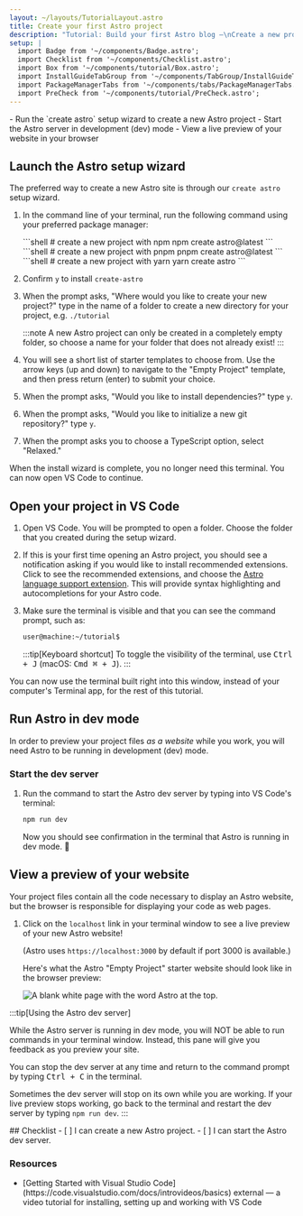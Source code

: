 ```yaml
---
layout: ~/layouts/TutorialLayout.astro
title: Create your first Astro project
description: "Tutorial: Build your first Astro blog —\nCreate a new project for the Astro tutorial and get ready to code"
setup: |
  import Badge from '~/components/Badge.astro';
  import Checklist from '~/components/Checklist.astro';
  import Box from '~/components/tutorial/Box.astro';
  import InstallGuideTabGroup from '~/components/TabGroup/InstallGuideTabGroup.astro';
  import PackageManagerTabs from '~/components/tabs/PackageManagerTabs.astro';
  import PreCheck from '~/components/tutorial/PreCheck.astro';
---
```


<PreCheck>
  - Run the `create astro` setup wizard to create a new Astro project
  - Start the Astro server in development (dev) mode
  - View a live preview of your website in your browser
</PreCheck>

## Launch the Astro setup wizard

The preferred way to create a new Astro site is through our `create astro` setup wizard.

1. In the command line of your terminal, run the following command using your preferred package manager:

    <PackageManagerTabs>
      <Fragment slot="npm">
      ```shell
      # create a new project with npm
      npm create astro@latest
      ```
      </Fragment>
      <Fragment slot="pnpm">
      ```shell
      # create a new project with pnpm
      pnpm create astro@latest
      ```
      </Fragment>
      <Fragment slot="yarn">
      ```shell
      # create a new project with yarn
      yarn create astro
      ```
      </Fragment>
    </PackageManagerTabs>

2. Confirm `y` to install `create-astro`
3. When the prompt asks, "Where would you like to create your new project?" type in the name of a folder to create a new directory for your project, e.g.
`./tutorial`

    :::note
    A new Astro project can only be created in a completely empty folder, so choose a name for your folder that does not already exist!
    :::

3. You will see a short list of starter templates to choose from. Use the arrow keys (up and down) to navigate to the "Empty Project" template, and then press return (enter) to submit your choice. 

4. When the prompt asks, "Would you like to install dependencies?" type `y`.

5. When the prompt asks, "Would you like to initialize a new git repository?" type `y`.

6. When the prompt asks you to choose a TypeScript option, select "Relaxed."

When the install wizard is complete, you no longer need this terminal. You can now open VS Code to continue.

## Open your project in VS Code

1. Open VS Code. You will be prompted to open a folder. Choose the folder that you created during the setup wizard.

2. If this is your first time opening an Astro project, you should see a notification asking if you would like to install recommended extensions. Click to see the recommended extensions, and choose the [Astro language support extension](https://marketplace.visualstudio.com/items?itemName=astro-build.astro-vscode). This will provide syntax highlighting and autocompletions for your Astro code.

3. Make sure the terminal is visible and that you can see the command prompt, such as:

    ```sh
    user@machine:~/tutorial$
    ```

    :::tip[Keyboard shortcut]
    To toggle the visibility of the terminal, use <kbd>Ctrl + J</kbd> (macOS: <kbd>Cmd ⌘ + J</kbd>).
    :::

You can now use the terminal built right into this window, instead of your computer's Terminal app, for the rest of this tutorial.



## Run Astro in dev mode

In order to preview your project files _as a website_ while you work, you will need Astro to be running in development (dev) mode.

### Start the dev server

1. Run the command to start the Astro dev server by typing into VS Code's terminal:

    ```sh
    npm run dev
    ```

    Now you should see confirmation in the terminal that Astro is running in dev mode. 🚀

## View a preview of your website

Your project files contain all the code necessary to display an Astro website, but the browser is responsible for displaying your code as web pages.

1. Click on the `localhost` link in your terminal window to see a live preview of your new Astro website! 

    (Astro uses `https://localhost:3000` by default if port 3000 is available.)

    Here's what the Astro "Empty Project" starter website should look like in the browser preview:

    ![A blank white page with the word Astro at the top.](/tutorial/minimal.png)

:::tip[Using the Astro dev server]

While the Astro server is running in dev mode, you will NOT be able to run commands in your terminal window. Instead, this pane will give you feedback as you preview your site.

You can stop the dev server at any time and return to the command prompt by typing <kbd>Ctrl + C</kbd> in the terminal.

Sometimes the dev server will stop on its own while you are working. If your live preview stops working, go back to the terminal and restart the dev server by typing `npm run dev`.
:::

<Box icon="check-list">
## Checklist

<Checklist>
- [ ] I can create a new Astro project.
- [ ] I can start the Astro dev server.
</Checklist>
</Box>

### Resources

- <p>[Getting Started with Visual Studio Code](https://code.visualstudio.com/docs/introvideos/basics) <Badge>external</Badge> — a video tutorial for installing, setting up and working with VS Code</p>
